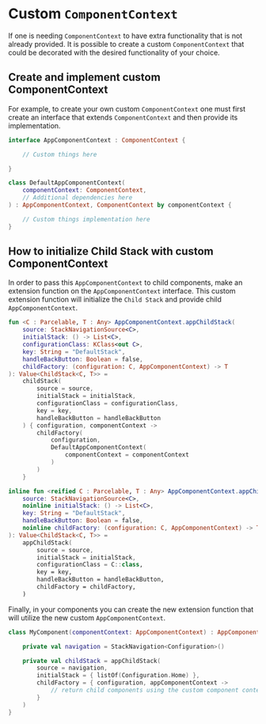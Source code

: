 # Custom `ComponentContext`

If one is needing `ComponentContext` to have extra functionality that is not already provided. It is possible to create a custom `ComponentContext` that could be decorated with the desired functionality of your choice. 

## Create and implement custom ComponentContext

For example, to create your own custom `ComponentContext` one must first create an interface that extends `ComponentContext` and then provide its implementation. 

```kotlin
interface AppComponentContext : ComponentContext {

    // Custom things here

}

class DefaultAppComponentContext(
    componentContext: ComponentContext,
    // Additional dependencies here
) : AppComponentContext, ComponentContext by componentContext {

    // Custom things implementation here
}
```

## How to initialize Child Stack with custom ComponentContext

In order to pass this `AppComponentContext` to child components, make an extension function on the `AppComponentContext` interface. This custom extension function will initialize the `Child Stack` and provide child `AppComponentContext`.

```kotlin
fun <C : Parcelable, T : Any> AppComponentContext.appChildStack(
    source: StackNavigationSource<C>,
    initialStack: () -> List<C>,
    configurationClass: KClass<out C>,
    key: String = "DefaultStack",
    handleBackButton: Boolean = false,
    childFactory: (configuration: C, AppComponentContext) -> T
): Value<ChildStack<C, T>> =
    childStack(
        source = source,
        initialStack = initialStack,
        configurationClass = configurationClass,
        key = key,
        handleBackButton = handleBackButton
    ) { configuration, componentContext ->
        childFactory(
            configuration,
            DefaultAppComponentContext(
                componentContext = componentContext
            )
        )
    }

inline fun <reified C : Parcelable, T : Any> AppComponentContext.appChildStack(
    source: StackNavigationSource<C>,
    noinline initialStack: () -> List<C>,
    key: String = "DefaultStack",
    handleBackButton: Boolean = false,
    noinline childFactory: (configuration: C, AppComponentContext) -> T
): Value<ChildStack<C, T>> =
    appChildStack(
        source = source,
        initialStack = initialStack,
        configurationClass = C::class,
        key = key,
        handleBackButton = handleBackButton,
        childFactory = childFactory,
    )
```

Finally, in your components you can create the new extension function that will utilize the new custom `AppComponentContext`.

```kotlin
class MyComponent(componentContext: AppComponentContext) : AppComponentContext by componentContext {

    private val navigation = StackNavigation<Configuration>()

    private val childStack = appChildStack(
        source = navigation,
        initialStack = { listOf(Configuration.Home) },
        childFactory = { configuration, appComponentContext ->
            // return child components using the custom component context
        }
    )
}
```

